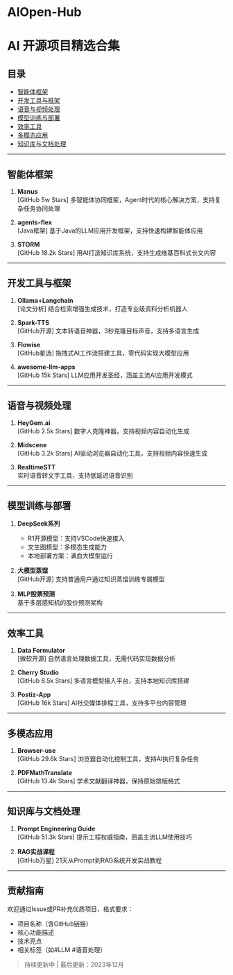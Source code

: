 # AIOpen-Hub
# AI 开源项目精选合集

## 目录
- [智能体框架](#智能体框架)
- [开发工具与框架](#开发工具与框架)
- [语音与视频处理](#语音与视频处理)
- [模型训练与部署](#模型训练与部署)
- [效率工具](#效率工具)
- [多模态应用](#多模态应用)
- [知识库与文档处理](#知识库与文档处理)

---

## 智能体框架
1. **Manus**  
   [GitHub 5w Stars] 多智能体协同框架，Agent时代的核心解决方案，支持复杂任务协同处理

2. **agents-flex**  
   [Java框架] 基于Java的LLM应用开发框架，支持快速构建智能体应用

3. **STORM**  
   [GitHub 18.2k Stars] 用AI打造知识库系统，支持生成维基百科式长文内容

---

## 开发工具与框架
1. **Ollama+Langchain**  
   [论文分析] 结合检索增强生成技术，打造专业级资料分析机器人

2. **Spark-TTS**  
   [GitHub开源] 文本转语音神器，3秒克隆目标声音，支持多语言生成

3. **Flowise**  
   [GitHub星选] 拖拽式AI工作流搭建工具，零代码实现大模型应用

4. **awesome-llm-apps**  
   [GitHub 15k Stars] LLM应用开发圣经，涵盖主流AI应用开发模式

---

## 语音与视频处理
1. **HeyGem.ai**  
   [GitHub 2.5k Stars] 数字人克隆神器，支持视频内容自动化生成

2. **Midscene**  
   [GitHub 3.2k Stars] AI驱动浏览器自动化工具，支持视频内容快速生成

3. **RealtimeSTT**  
   实时语音转文字工具，支持低延迟语音识别

---

## 模型训练与部署
1. **DeepSeek系列**  
   - R1开源模型：支持VSCode快速接入
   - 文生图模型：多模态生成能力
   - 本地部署方案：满血大模型运行

2. **大模型蒸馏**  
   [GitHub开源] 支持普通用户通过知识蒸馏训练专属模型

3. **MLP股票预测**  
   基于多层感知机的股价预测架构

---

## 效率工具
1. **Data Formulator**  
   [微软开源] 自然语言处理数据工具，无需代码实现数据分析

2. **Cherry Studio**  
   [GitHub 8.5k Stars] 多语言模型接入平台，支持本地知识库搭建

3. **Postiz-App**  
   [GitHub 16k Stars] AI社交媒体排程工具，支持多平台内容管理

---

## 多模态应用
1. **Browser-use**  
   [GitHub 29.6k Stars] 浏览器自动化控制工具，支持AI执行复杂任务

2. **PDFMathTranslate**  
   [GitHub 13.4k Stars] 学术文献翻译神器，保持原始排版格式

---

## 知识库与文档处理
1. **Prompt Engineering Guide**  
   [GitHub 51.3k Stars] 提示工程权威指南，涵盖主流LLM使用技巧

2. **RAG实战课程**  
   [GitHub万星] 21天从Prompt到RAG系统开发实战教程

---

## 贡献指南
欢迎通过Issue或PR补充优质项目，格式要求：
- 项目名称（含GitHub链接）
- 核心功能描述
- 技术亮点
- 相关标签（如#LLM #语音处理）

> 持续更新中 | 最后更新：2023年12月
